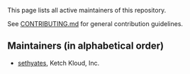 This page lists all active maintainers of this repository.

See [CONTRIBUTING.md](https://github.com/ketch-sdk/ketch-tag/blob/main/.github/CONTRIBUTING.md)
for general contribution guidelines.

## Maintainers (in alphabetical order)
- [sethyates](https://github.com/sethyates), Ketch Kloud, Inc.
